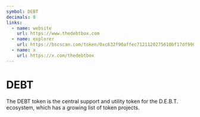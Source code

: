 ```yaml
---
symbol: DEBT
decimals: 8
links:
  - name: website
    url: https://www.thedebtbox.com
  - name: explorer
    url: https://bscscan.com/token/0xc632f90affec7121120275610bf17df9963f181c
  - name: x
    url: https://x.com/thedebtbox
---
```


# DEBT

The DEBT token is the central support and utility token for the D.E.B.T. ecosystem, which has a growing list of token projects.
